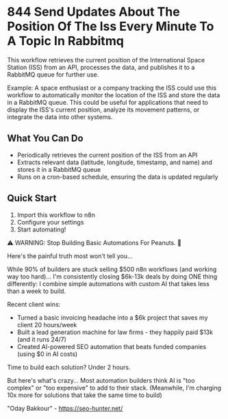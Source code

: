 # 844 Send Updates About The Position Of The Iss Every Minute To A Topic In Rabbitmq

This workflow retrieves the current position of the International Space Station (ISS) from an API, processes the data, and publishes it to a RabbitMQ queue for further use.

Example: A space enthusiast or a company tracking the ISS could use this workflow to automatically monitor the location of the ISS and store the data in a RabbitMQ queue. This could be useful for applications that need to display the ISS's current position, analyze its movement patterns, or integrate the data into other systems.

## What You Can Do
- Periodically retrieves the current position of the ISS from an API
- Extracts relevant data (latitude, longitude, timestamp, and name) and stores it in a RabbitMQ queue
- Runs on a cron-based schedule, ensuring the data is updated regularly

## Quick Start
1. Import this workflow to n8n
2. Configure your settings
3. Start automating!

⚠️ WARNING: Stop Building Basic Automations For Peanuts. 🚫

Here's the painful truth most won't tell you...

While 90% of builders are stuck selling $500 n8n workflows (and working way too hard)...
I'm consistently closing $6k-13k deals by doing ONE thing differently:
I combine simple automations with custom AI that takes less than a week to build.

Recent client wins:
* Turned a basic invoicing headache into a $6k project that saves my client 20 hours/week
* Built a lead generation machine for law firms - they happily paid $13k (and it runs 24/7)
* Created AI-powered SEO automation that beats funded companies (using $0 in AI costs)

Time to build each solution? Under 2 hours.

But here's what's crazy...
Most automation builders think AI is "too complex" or "too expensive" to add to their stack.
(Meanwhile, I'm charging 10x more for solutions that take the same time to build)

"Oday Bakkour" - https://seo-hunter.net/

